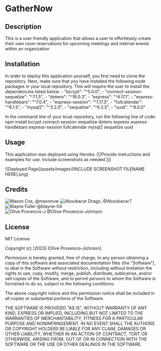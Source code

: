 # GatherNow

## Description

This is a user friendly application that allows a user to effortlessly create their own room reservations for upcoming meetings and internal events within an organization

## Installation

In order to deploy this application yourself, you first need to clone the repository. Next, make sure that you have installed the following node packages in your local repository. This will require the user to install the dependencies listed below. 
    - "bcrypt": "^5.0.0",
    - "connect-session-sequelize": "^7.1.5", 
    - "dotenv": "^16.0.3", 
    - "express": "^4.17.1",
    - "express-handlebars": "^7.0.4",
    - "express-session": "^1.17.3",
    - "fullcalendar": "^6.1.5",
    - "mysql2": "^3.2.0",
    - "sequelize": "^6.3.5",
    - "uuid": "^9.0.0"

In the command line of your local repository, run the following line of code: 
    npm install bcrypt connect-session-sequelize dotenv express express-handlebars express-session fullcalendar mysql2 sequelize uuid

## Usage

This application was deployed using Heroku.
[[[Provide instructions and examples for use. Include screenshots as needed.]]]


![Deployed Page](assets/images/[INCLUDE SCREENSHOT FILENAME HERE].png)


## Credits

![Mason Cox, @masonuw](https://github.com/masonuw)
![Aboubacar Drago, @Aboubacar7](https://github.com/Aboubacar7)
![Blayne Fuller @blayne-04](https://github.com/blayne-04)
![Olive Provencio-J @Olive-Provencio-Johnson](https://github.com/Olive-Provencio-Johnson)


## License

MIT License

Copyright (c) [2023] [Olive Provencio-Johnson]

Permission is hereby granted, free of charge, to any person obtaining a copy
of this software and associated documentation files (the "Software"), to deal
in the Software without restriction, including without limitation the rights
to use, copy, modify, merge, publish, distribute, sublicense, and/or sell
copies of the Software, and to permit persons to whom the Software is
furnished to do so, subject to the following conditions:

The above copyright notice and this permission notice shall be included in all
copies or substantial portions of the Software.

THE SOFTWARE IS PROVIDED "AS IS", WITHOUT WARRANTY OF ANY KIND, EXPRESS OR
IMPLIED, INCLUDING BUT NOT LIMITED TO THE WARRANTIES OF MERCHANTABILITY,
FITNESS FOR A PARTICULAR PURPOSE AND NONINFRINGEMENT. IN NO EVENT SHALL THE
AUTHORS OR COPYRIGHT HOLDERS BE LIABLE FOR ANY CLAIM, DAMAGES OR OTHER
LIABILITY, WHETHER IN AN ACTION OF CONTRACT, TORT OR OTHERWISE, ARISING FROM,
OUT OF OR IN CONNECTION WITH THE SOFTWARE OR THE USE OR OTHER DEALINGS IN THE
SOFTWARE.





